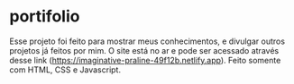# portifolio
Esse projeto foi feito para mostrar meus conhecimentos, e divulgar outros projetos já feitos por mim. O site está no ar e pode ser acessado através desse link (https://imaginative-praline-49f12b.netlify.app).
Feito somente com HTML, CSS e Javascript.
